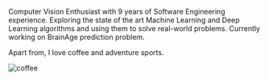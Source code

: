 Computer Vision Enthusiast with 9 years of Software Engineering experience. Exploring the state of the art Machine Learning and Deep Learning algorithms and using them to solve real-world problems. Currently working on BrainAge prediction problem. 

Apart from, I love coffee and adventure sports.

![coffee](https://user-images.githubusercontent.com/31473347/164362283-b1b9793e-4577-4816-a8df-f42f54568b26.png)
